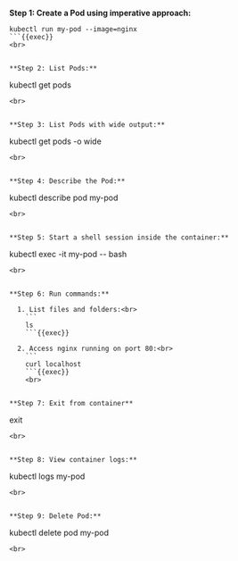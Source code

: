 **Step 1: Create a Pod using imperative approach:**

```
kubectl run my-pod --image=nginx
```{{exec}}
<br>


**Step 2: List Pods:**

```
kubectl get pods
```{{exec}}
<br>


**Step 3: List Pods with wide output:**

```
kubectl get pods -o wide
```{{exec}}
<br>


**Step 4: Describe the Pod:**

```
kubectl describe pod my-pod
```{{exec}}
<br>


**Step 5: Start a shell session inside the container:**

```
kubectl exec -it my-pod -- bash
```{{exec}}
<br>


**Step 6: Run commands:**

  1. List files and folders:<br>
    ```
    ls
    ```{{exec}}

  2. Access nginx running on port 80:<br>
    ```
    curl localhost
    ```{{exec}}
    <br>


**Step 7: Exit from container**

```
exit
```{{exec}}
<br>


**Step 8: View container logs:**

```
kubectl logs my-pod
```{{exec}}
<br>


**Step 9: Delete Pod:**

```
kubectl delete pod my-pod
```{{exec}}
<br>